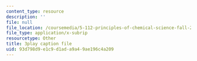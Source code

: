 ```yaml
---
content_type: resource
description: ''
file: null
file_location: /coursemedia/5-112-principles-of-chemical-science-fall-2005/93d798d9e1c9d1ada9a49ae196c4a209_oLbTUpxhE24.srt
file_type: application/x-subrip
resourcetype: Other
title: 3play caption file
uid: 93d798d9-e1c9-d1ad-a9a4-9ae196c4a209
---
```

